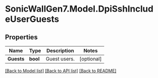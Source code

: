 # SonicWallGen7.Model.DpiSshIncludeUserGuests

## Properties

Name | Type | Description | Notes
------------ | ------------- | ------------- | -------------
**Guests** | **bool** | Guest users. | [optional] 

[[Back to Model list]](../README.md#documentation-for-models) [[Back to API list]](../README.md#documentation-for-api-endpoints) [[Back to README]](../README.md)

